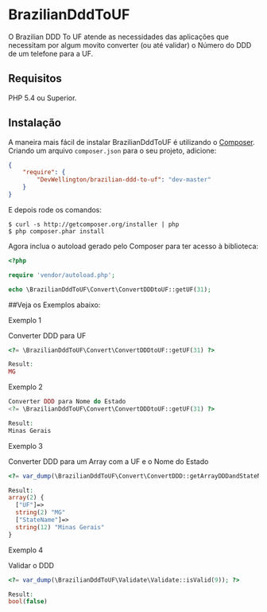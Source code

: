 # BrazilianDddToUF
O Brazilian DDD To UF atende as necessidades das aplicações que necessitam por algum movito converter (ou até validar) o Número do DDD de um telefone para a UF.

## Requisitos

PHP 5.4 ou Superior.

## Instalação

A maneira mais fácil de instalar BrazilianDddToUF é utilizando o
[Composer](http://getcomposer.org/). Criando um arquivo `composer.json` 
para o seu projeto, adicione:

```JSON
{
    "require": {
        "DevWellington/brazilian-ddd-to-uf": "dev-master"
    }
}
```

E depois rode os comandos:

    $ curl -s http://getcomposer.org/installer | php
    $ php composer.phar install

Agora inclua o autoload gerado pelo Composer para ter acesso à biblioteca:

```PHP
<?php

require 'vendor/autoload.php';

echo \BrazilianDddToUF\Convert\ConvertDDDtoUF::getUF(31);
```

##Veja os Exemplos abaixo:


Exemplo 1

Converter DDD para UF
```PHP
<?= \BrazilianDddToUF\Convert\ConvertDDDtoUF::getUF(31) ?>

Result: 
MG        
```

Exemplo 2
```PHP
Converter DDD para Nome do Estado
<?= \BrazilianDddToUF\Convert\ConvertDDDtoUF::getUF(31) ?>

Result: 
Minas Gerais        

```

Exemplo 3

Converter DDD para um Array com a UF e o Nome do Estado
```PHP
<?= var_dump(\BrazilianDddToUF\Convert\ConvertDDD::getArrayDDDandStateName(31)); ?>

Result: 
array(2) {
  ["UF"]=>
  string(2) "MG"
  ["StateName"]=>
  string(12) "Minas Gerais"
}
```
Exemplo 4

Validar o DDD
```PHP
<?= var_dump(\BrazilianDddToUF\Validate\Validate::isValid(9)); ?>

Result: 
bool(false)
```